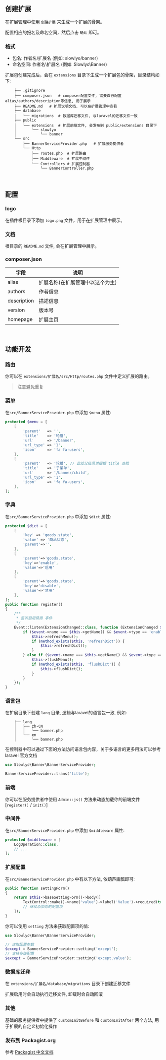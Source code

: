 ## 创建扩展

在扩展管理中使用 `创建扩展` 来生成一个扩展的骨架。

配置相应的报名及命名空间，然后点击 `确认` 即可。

### 格式

- 包名: 作者名/扩展名 (例如: slowlyo/banner)
- 命名空间: 作者名\扩展名 (例如: Slowlyo\Banner)

扩展包创建完成后，会在 `extensions` 目录下生成一个扩展包的骨架，目录结构如下:

```
    ├── .gitignore
    ├── composer.json   # composer配置文件, 需要自行配置alias/authors/description等信息, 用于展示
    ├── README.md   # 扩展说明文档, 可以在扩展管理中查看
    ├── database
    │   └── migrations  # 数据库迁移文件, 与laravel的迁移文件一致
    ├── public
    │   └── extensions  # 扩展前端文件, 会发布到 public/extensions 目录下
    │       └── slowlyo
    │           └── banner
    └── src
        ├── BannerServiceProvider.php   # 扩展服务提供者
        └── Http
            ├── routes.php  # 扩展路由
            ├── Middleware  # 扩展中间件
            └── Controllers # 扩展控制器
                └── BannerController.php
```

<br>

## 配置

### logo

在插件根目录下添加 `logo.png` 文件，用于在扩展管理中展示。

### 文档

根目录的 `README.md` 文件, 会在扩展管理中展示。

### composer.json

| 字段          | 说明                |
|-------------|-------------------|
| alias       | 扩展名称(在扩展管理中以这个为主) |
| authors     | 作者信息              |
| description | 描述信息              |
| version     | 版本号               |
| homepage    | 扩展主页              |

<br>

## 功能开发

### 路由

你可以在 `extensions/扩展名/src/Http/routes.php` 文件中定义扩展的路由。
> 注意避免重复

### 菜单

在`src/BannerServiceProvider.php` 中添加 `$menu` 属性:

```php
protected $menu = [
    [
        'parent'   => '',
        'title'    => '轮播',
        'url'      => '/banner',
        'url_type' => '1',
        'icon'     => 'fa fa-users',
    ],
    [
        'parent'   => '轮播', // 此处父级菜单根据 title 查找
        'title'    => '子菜单',
        'url'      => '/banner/child',
        'url_type' => '1',
        'icon'     => 'fa fa-users',
    ],
];
```
### 字典

在`src/BannerServiceProvider.php` 中添加 `$dict` 属性:

```php
protected $dict = [
    [
        'key' => 'goods.state',
        'value' => '商品状态',
        'parent'=>'',
    ],
    [
        'parent'=>'goods.state',
        'key'=>'enable',
        'value'=>'启用'
    ],
    [
        'parent'=>'goods.state',
        'key'=>'disable',
        'value'=>'禁用'
    ],
];
public function register()
{
    /**
     * 监听启用禁用 事件
     */
    Event::listen(ExtensionChanged::class, function (ExtensionChanged $event) {
        if ($event->name === $this->getName() && $event->type == 'enable') {
            $this->refreshMenu();
            if (method_exists($this, 'refreshDict')) {
                $this->refreshDict();
            }
        } else if ($event->name === $this->getName() && $event->type == 'disable') {
            $this->flushMenu();
            if (method_exists($this, 'flushDict')) {
                $this->flushDict();
            }
        }
    });
}
```

### 语言包

在扩展目录下创建 `lang` 目录, 逻辑与laravel的语言包一致, 例如:

```
    ├── lang
    │   ├── zh-CN
    │   │   └── banner.php
    │   └── en
    │       └── banner.php
```

在控制器中可以通过下面的方法访问语言包内容，关于多语言的更多用法可以参考 laravel 官方文档

```php
use Slowlyo\Banner\BannerServiceProvider;

BannerServiceProvider::trans('title');
```

### 前端

你可以在服务提供者中使用 `Admin::js()` 方法来动态加载你的前端文件 [`register()` / `init()`]


### 中间件

在`src/BannerServiceProvider.php` 中添加 `$middleware` 属性:

```php
protected $middleware = [
    LogOperation::class,
    // ...
];
```

### 扩展配置

在`src/BannerServiceProvider.php` 中有以下方法, 依葫芦画瓢即可:

```php
public function settingForm()
{
    return $this->baseSettingForm()->body([
        TextControl::make()->name('value')->label('Value')->required(true),
        // 继续添加你的配置项
    ]);
}
```

你可以使用 `setting` 方法来获取配置项的值:

```php
use Slowlyo\Banner\BannerServiceProvider;

// 读取配置参数
$except = BannerServiceProvider::setting('except');
// 支持多级配置
$except = BannerServiceProvider::setting('except.value');
```

### 数据库迁移

在 `extensions/扩展名/database/migrations` 目录下创建迁移文件

扩展启用时会自动执行迁移文件, 卸载时会自动回滚

### 其他

基础的服务提供者中提供了 `customInitBefore` 和 `customInitAfter` 两个方法, 用于扩展的自定义初始化操作

### 发布到 Packagist.org

参考 [Packagist 中文文档](https://learnku.com/docs/composer/2018)
